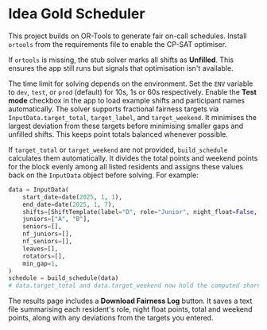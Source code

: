 # Idea Gold Scheduler

This project builds on OR-Tools to generate fair on-call schedules. Install `ortools` from the requirements file to enable the CP-SAT optimiser.

If `ortools` is missing, the stub solver marks all shifts as **Unfilled**. This ensures the app still runs but signals that optimisation isn't available.

The time limit for solving depends on the environment. Set the `ENV` variable to
`dev`, `test`, or `prod` (default) for 10s, 1s or 60s respectively.
Enable the **Test mode** checkbox in the app to load example shifts and participant names automatically.
The solver supports fractional fairness targets via `InputData.target_total`, `target_label`, and `target_weekend`. It minimises the largest deviation from these targets before minimising smaller gaps and unfilled shifts. This keeps point totals balanced whenever possible.

If `target_total` or `target_weekend` are not provided, `build_schedule` calculates
them automatically. It divides the total points and weekend points for the block
evenly among all listed residents and assigns these values back on the `InputData`
object before solving. For example:

```python
data = InputData(
    start_date=date(2025, 1, 1),
    end_date=date(2025, 1, 7),
    shifts=[ShiftTemplate(label="D", role="Junior", night_float=False, thu_weekend=False, points=1.0)],
    juniors=["A", "B"],
    seniors=[],
    nf_juniors=[],
    nf_seniors=[],
    leaves=[],
    rotators=[],
    min_gap=1,
)
schedule = build_schedule(data)
# data.target_total and data.target_weekend now hold the computed shares
```

The results page includes a **Download Fairness Log** button. It saves a text file summarising each resident's role, night float points, total and weekend points, along with any deviations from the targets you entered.
